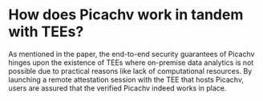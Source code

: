 # How does Picachv work in tandem with TEEs?

As mentioned in the paper, the end-to-end security guarantees of Picachv hinges upon the existence of TEEs where on-premise data analytics is not possible due to practical reasons like lack of computational resources. By launching a remote attestation session with the TEE that hosts Picachv, users are assured that the verified Picachv indeed works in place.
